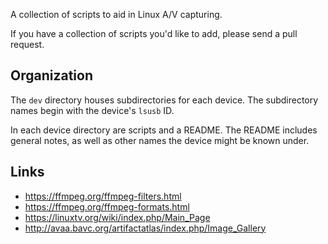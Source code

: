 A collection of scripts to aid in Linux A/V capturing.

If you have a collection of scripts you'd like to add, please send a pull request.

## Organization
The `dev` directory houses subdirectories for each device.
The subdirectory names begin with the device's `lsusb` ID.

In each device directory are scripts and a README.
The README includes general notes, as well as other names the device might be known under.

## Links
- https://ffmpeg.org/ffmpeg-filters.html
- https://ffmpeg.org/ffmpeg-formats.html
- https://linuxtv.org/wiki/index.php/Main_Page
- http://avaa.bavc.org/artifactatlas/index.php/Image_Gallery

